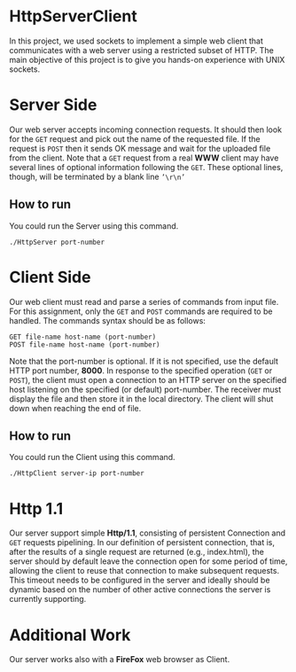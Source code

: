 # HttpServerClient
In this project, we used sockets to implement a simple web client that communicates
with a web server using a restricted subset of HTTP. The main objective of this project is
to give you hands-on experience with UNIX sockets.

# Server Side
Our web server accepts incoming connection requests. It should then look for the `GET`
request and pick out the name of the requested file. If the request is `POST` then it sends
OK message and wait for the uploaded file from the client. Note that a `GET` request from a
real **WWW** client may have several lines of optional information following the `GET`. These
optional lines, though, will be terminated by a blank line `’\r\n’`

## How to run
You could run the Server using this command.

`./HttpServer port-number`


# Client Side
Our web client must read and parse a series of commands from input file. For this assignment,
only the `GET` and `POST` commands are required to be handled. The commands syntax should
be as follows:

`GET file-name host-name (port-number)` \
`POST file-name host-name (port-number)`

Note that the port-number is optional. If it is not specified, use the default HTTP port
number, **8000**. In response to the specified operation (`GET` or `POST`), the client must open
a connection to an HTTP server on the specified host listening on the specified (or default)
port-number. The receiver must display the file and then store it in the local directory. The client will shut down
when reaching the end of file.

## How to run

You could run the Client using this command.

`./HttpClient server-ip port-number`

# Http 1.1
Our server support simple **Http/1.1**, consisting of persistent Connection and `GET` requests pipelining.
In our definition of persistent connection, that is, after the results of a single request are returned (e.g., index.html), the server should
by default leave the connection open for some period of time, allowing the client to reuse that
connection to make subsequent requests. This timeout needs to be configured in the server
and ideally should be dynamic based on the number of other active connections the server is
currently supporting.


# Additional Work
Our server works also with a **FireFox** web browser as Client.
